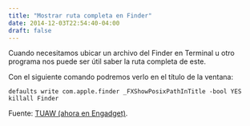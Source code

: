```yaml
---
title: "Mostrar ruta completa en Finder"
date: 2014-12-03T22:54:40-04:00
draft: false
---
```


Cuando necesitamos ubicar un archivo del Finder en Terminal u otro programa nos puede
ser útil saber la ruta completa de este.

Con el siguiente comando podremos verlo en el título de la ventana:

```
defaults write com.apple.finder _FXShowPosixPathInTitle -bool YES
killall Finder
```

Fuente: [TUAW (ahora en Engadget)](https://www.engadget.com/2008/12/05/terminal-tips-enable-path-view-in-finder/).